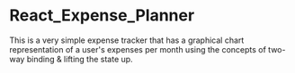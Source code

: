 # React_Expense_Planner
This is a very simple expense tracker that has a graphical chart representation of a user's expenses per month using the concepts of two-way binding &amp; lifting the state up.
